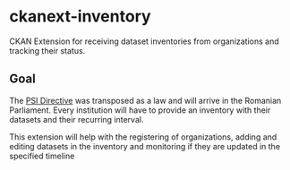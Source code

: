 # ckanext-inventory

CKAN Extension for receiving dataset inventories from organizations and tracking
their status.

## Goal

The [PSI Directive][directive] was transposed as a law and will arrive in
the Romanian Parliament. Every institution will have to provide an inventory
with their datasets and their recurring interval.

This extension will help with the registering of organizations, adding and
editing datasets in the inventory and monitoring if they are updated in the
specified timeline

[directive]: http://ec.europa.eu/digital-agenda/en/european-legislation-reuse-public-sector-information
